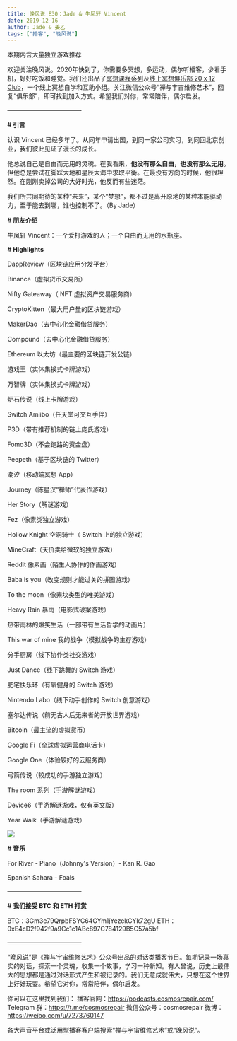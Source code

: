 ```yaml
---
title: 晚风说 E30：Jade & 牛凤轩 Vincent
date: 2019-12-16
author: Jade & 姜乙
tags: ["播客", "晚风说"]
---
```


本期内含大量独立游戏推荐

欢迎关注晚风说。2020年快到了，你需要多冥想，多运动，偶尔听播客，少看手机，好好吃饭和睡觉。我们还出品了[冥想课程系列](http://mp.weixin.qq.com/s?__biz=MzA5Nzk4MDMxMg==&mid=2247484680&idx=1&sn=2a5b8f1e1f1c1e6820adf5cc95d997fe&chksm=9099dfffa7ee56e9408aa248731e3e3e502c984ca1e577decc28d66d458f2e93a600dc6d6b40&scene=21#wechat_redirect)及[线上冥想俱乐部 20 x 12 Club](http://mp.weixin.qq.com/s?__biz=MzA5Nzk4MDMxMg==&mid=2247484834&idx=1&sn=ebd2c537b12e63baef2e9eaac505c26b&chksm=9099df55a7ee5643ab84485931d52082bbb2a6ee7078bdd536faf2cbbcb7bb22783aeaf13d4b&scene=21#wechat_redirect)，一个线上冥想自学和互助小组。关注微信公众号“禅与宇宙维修艺术”，回复“俱乐部”，即可找到加入方式。希望我们对你，常常陪伴，偶尔启发。

————————————

**# 引言**

认识 Vincent 已经多年了。从同年申请出国，到同一家公司实习，到同回北京创业，我们彼此见证了漫长的成长。

他总说自己是自由而无用的灵魂。在我看来，**他没有那么自由，也没有那么无用**。但他总是尝试在脚踩大地和星辰大海中求取平衡。在最没有方向的时候，他很坦然。在刚刚卖掉公司的大好时光，他反而有些迷茫。

我们所共同期待的某种“未来”，某个“梦想”，都不过是离开原地的某种本能驱动力，至于能去到哪，谁也控制不了。（By Jade）

**# 朋友介绍**

牛凤轩 Vincent：一个爱打游戏的人；一个自由而无用的水瓶座。

**# Highlights**

DappReview（区块链应用分发平台）

Binance（虚拟货币交易所）

Nifty Gateaway（ NFT 虚拟资产交易服务商）

CryptoKitten（最大用户量的区块链游戏）

MakerDao（去中心化金融借贷服务）

Compound（去中心化金融借贷服务）

Ethereum 以太坊（最主要的区块链开发公链）

游戏王（实体集换式卡牌游戏）

万智牌（实体集换式卡牌游戏）

炉石传说（线上卡牌游戏）

Switch Amiibo（任天堂可交互手伴）

P3D（带有推荐机制的链上庞氏游戏）

Fomo3D（不会跑路的资金盘）

Peepeth（基于区块链的 Twitter）

潮汐（移动端冥想 App）

Journey（陈星汉“禅师”代表作游戏）

Her Story（解谜游戏）

Fez（像素类独立游戏）

Hollow Knight 空洞骑士（ Switch 上的独立游戏）

MineCraft（天价卖给微软的独立游戏）

Reddit 像素画（陌生人协作的作画游戏）

Baba is you（改变规则才能过关的拼图游戏）

To the moon（像素块类型的唯美游戏）

Heavy Rain 暴雨（电影式破案游戏）

热带雨林的爆笑生活（一部带有生活哲学的动画片）

This war of mine 我的战争（模拟战争的生存游戏）

分手厨房（线下协作类社交游戏）

Just Dance（线下跳舞的 Switch 游戏）

肥宅快乐环（有氧健身的 Switch 游戏）

Nintendo Labo（线下动手创作的 Switch 创意游戏）

塞尔达传说（前无古人后无来者的开放世界游戏）

Bitcoin（最主流的虚拟货币）

Google Fi（全球虚拟运营商电话卡）

Google One（体验较好的云服务商）

弓箭传说（较成功的手游独立游戏）

The room 系列（手游解谜游戏）

Device6（手游解谜游戏，仅有英文版）

Year Walk（手游解谜游戏）

![](https://cosmosrepair-1257028016.cos.ap-beijing.myqcloud.com/screencapture-mp-weixin-qq-s-2019-12-23-10_58_33.png)

**# 音乐**

For River - Piano（Johnny's Version）- Kan R. Gao

Spanish Sahara - Foals

————————————

**# 我们接受 BTC 和 ETH 打赏**

BTC：3Gm3e79QrpbFSYC64GYm1jYezekCYk72gU
ETH：0xE4cD2f942f9a9Cc1c1ABc897C784129B5C57a5bf

————————————

“晚风说”是《禅与宇宙维修艺术》公众号出品的对话类播客节目。每期记录一场真实的对话，探索一个灵魂，收集一个故事，学习一种新知。有人曾说，历史上最伟大的思想都是通过对话形式产生和被记录的。我们无意成就伟大，只想在这个世界上好好玩耍。希望它对你，常常陪伴，偶尔启发。

你可以在这里找到我们：
播客官网：https://podcasts.cosmosrepair.com/
Telegram 群：https://t.me/cosmosrepair
微信公众号：cosmosrepair
微博：https://weibo.com/u/7273760147

各大声音平台或泛用型播客客户端搜索“禅与宇宙维修艺术”或“晚风说”。